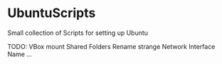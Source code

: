 # UbuntuScripts
Small collection of Scripts for setting up Ubuntu

TODO:
  VBox mount Shared Folders
  Rename strange Network Interface Name
  ...
